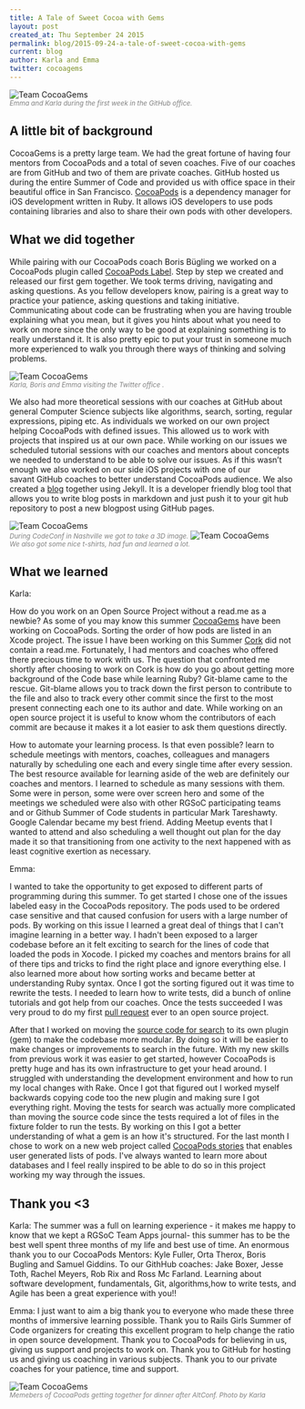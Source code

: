 ```yaml
---
title: A Tale of Sweet Cocoa with Gems
layout: post
created_at: Thu September 24 2015
permalink: blog/2015-09-24-a-tale-of-sweet-cocoa-with-gems
current: blog
author: Karla and Emma
twitter: cocoagems
---
```

<img src="/img/blog/2015/CG-FirstWeekGH.JPG" alt="Team CocoaGems">
<br><font color="grey"><small><i> Emma and Karla during the first week in the GitHub office.</i></small></font>

## A little bit of background

CocoaGems is a pretty large team. We had the great fortune of having four mentors from CocoaPods and a total of seven coaches. Five of our coaches are from GitHub and two of them are private coaches. GitHub hosted us during the entire Summer of Code and provided us with office space in their beautiful office in San Francisco. [CocoaPods](https://cocoapods.org/) is a dependency manager for iOS development written in Ruby. It allows iOS developers to use pods containing libraries and also to share their own pods with other developers.

## What we did together

While pairing with our CocoaPods coach Boris Bügling we worked on a CocoaPods plugin called [CocoaPods Label](https://rubygems.org/gems/cocoapods-label). Step by step we created and released our first gem together. We took terms driving, navigating and asking questions. As you fellow developers know, pairing is a great way to practice your patience, asking questions and taking initiative. Communicating about code can be frustrating when you are having trouble explaining what you mean, but it gives you hints about what you need to work on more since the only way to be good at explaining something is to really understand it. It is also pretty epic to put your trust in someone much more experienced to walk you through there ways of thinking and solving problems.

<img src="/img/blog/2015/CG-EBKTwitter.JPG" alt="Team CocoaGems">
<br><font color="grey"><small><i> Karla, Boris and Emma visiting the Twitter office .</i></small></font>

We also had more theoretical sessions with our coaches at GitHub about general Computer Science subjects like algorithms, search, sorting, regular expressions, piping etc. As individuals we worked on our own project helping CocoaPods with defined issues. This allowed us to work with projects that inspired us at our own pace. While working on our issues we scheduled tutorial sessions with our coaches and mentors about concepts we needed to understand to be able to solve our issues. As if this wasn’t enough we also worked on our side iOS projects with one of our savant GitHub coaches to better understand CocoaPods audience. We also created a [blog](http://cocoagems.github.io/) together using Jekyll. It is a developer friendly blog tool that allows you to write blog posts in markdown and just push it to your git hub repository to post a new blogpost using GitHub pages.

<img src="/img/blog/2015/CG-3DPrint.JPG" alt="Team CocoaGems">
<br><font color="grey"><small><i> During CodeConf in Nashville we got to take a 3D image.</i></small></font>

<img src="/img/blog/2015/CG-CodeConf.JPG" alt="Team CocoaGems">
<br><font color="grey"><small><i> We also got some nice t-shirts, had fun and learned a lot.</i></small></font>


## What we learned

Karla:

How do you work on an Open Source Project without a read.me as a newbie? As some of you may know this summer [CocoaGems](http://cocoagems.github.io/about.html)  have been working on CocoaPods. Sorting the order of how pods are listed in an Xcode project. The issue I have been working  on this Summer [Cork](https://github.com/CocoaPods/Cork) did not contain a read.me. Fortunately, I had mentors and coaches who offered there precious time to work with us. The question that confronted me shortly after choosing to work on Cork is how do you go about getting more background of the Code base while learning Ruby? Git-blame came to the rescue. Git-blame allows you to track down the first person to contribute to the file and also to track every other commit since the first to the most present connecting each one to its author and date. While working on an open source project it is useful to know whom the contributors of each commit are because it makes it a lot easier to ask them questions directly.

How to automate your learning process. Is that even possible? learn to schedule meetings with mentors, coaches, colleagues and managers naturally by scheduling one each and every single time after every session. The best resource available for learning aside of the web are definitely our coaches and mentors. I learned to schedule as many sessions with them. Some were in person, some were over screen hero and some of the meetings we scheduled were also with other RGSoC participating teams and or Github Summer of Code students in particular Mark Tareshawty. Google Calendar became my best friend. Adding Meetup events that I wanted to attend and also scheduling a well thought out plan for the day made it so that transitioning from one activity to the next happened with as least cognitive exertion as necessary.


Emma:

I wanted to take the opportunity to get exposed to different parts of programming during this summer. To get started I chose one of the issues labeled easy in the CocoaPods repository. The pods used to be ordered case sensitive and that caused confusion for users with a large number of pods. By working on this issue I learned a great deal of things that I can't imagine learning in a better way. I hadn't been exposed to a larger codebase before an it felt exciting to search for the lines of code that loaded the pods in Xocode. I picked my coaches and mentors brains for all of there tips and tricks to find the right place and ignore everything else. I also learned more about how sorting works and became better at understanding Ruby syntax. Once I got the sorting figured out it was time to rewrite the tests. I needed to learn how to write tests, did a bunch of online tutorials and got help from our coaches. Once the tests succeeded I was very proud to do my first [pull request](https://github.com/CocoaPods/Xcodeproj/pull/294) ever to an open source project.

After that I worked on moving the [source code for search](https://github.com/CocoaPods/cocoapods-search) to its own plugin (gem) to make the codebase more modular. By doing so it will be easier to make changes or improvements to search in the future. With my new skills from previous work it was easier to get started, however CocoaPods is pretty huge and has its own infrastructure to get your head around. I struggled with understanding the development environment and how to run my local changes with Rake. Once I got that figured out I worked myself backwards copying code too the new plugin and making sure I got everything right. Moving the tests for search was actually more complicated than moving the source code since the tests required a lot of files in the fixture folder to run the tests. By working on this I  got a better understanding of what a gem is an how it's structured. For the last month I chose to work on a new web project called [CocoaPods stories](https://github.com/CocoaPods/stories.cocoapods.org) that enables user generated lists of pods. I've always wanted to learn more about databases and I feel really inspired to be able to do so in this project working my way through the issues.


## Thank you <3

Karla:
The summer was a full on learning experience - it makes me happy to know  that we kept a RGSoC Team Apps journal- this summer has to be the best well spent three months of my life and best use of time. An enormous thank you to our CocoaPods Mentors: Kyle Fuller, Orta Therox, Boris Bugling and Samuel Giddins. To our GithHub coaches: Jake Boxer, Jesse Toth, Rachel Meyers,  Rob Rix and Ross Mc Farland. Learning about software development, fundamentals, Git, algorithms,how to write tests, and Agile has been a great experience with you!!

Emma:
I just want to aim a big thank you to everyone who made these three months of immersive learning possible. Thank you to Rails Girls Summer of Code organizers for creating this excellent program to help change the ratio in open source development. Thank you to CocoaPods for believing in us, giving us support and projects to work on. Thank you to GitHub for hosting us and giving us coaching in various subjects. Thank you to our private coaches for your patience, time and support.


<img src="/img/blog/2015/CG-2ndDinnerCocoaPods.JPG" alt="Team CocoaGems">
<br><font color="grey"><small><i> Memebers of CocoaPods getting together for dinner after AltConf. Photo by Karla</i></small></font>
